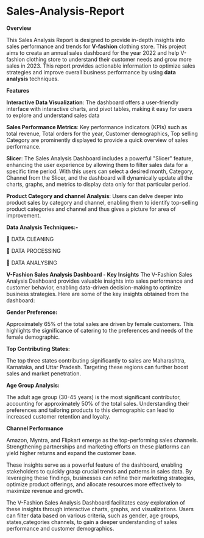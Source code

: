 # Sales-Analysis-Report
**Overview**

This Sales Analysis Report is designed to provide in-depth insights into sales performance and trends for **V-fashion** clothing store. This project aims to creata an annual sales dashboard for the year 2022 and help V-fashion clothing store to understand their customer needs and grow more sales in 2023. This report provides actionable information to optimize sales strategies and improve overall business performance by using **data analysis** techniques.

**Features**

**Interactive Data Visualization**: The dashboard offers a user-friendly interface with interactive charts, and pivot tables, making it easy for users to explore and understand sales data

**Sales Performance Metrics**: Key performance indicators (KPIs) such as total revenue, Total orders for the year, Customer demographics, Top selling Category are prominently displayed to provide a quick overview of sales performance.

**Slicer**: The Sales Analysis Dashboard includes a powerful "Slicer" feature, enhancing the user experience by allowing them to filter sales data for a specific time period. With this users can select a desired month, Category, Channel from the Slicer, and the dashboard will dynamically update all the charts, graphs, and metrics to display data only for that particular period.

**Product Category and channel Analysis**: Users can delve deeper into product sales by category and channel, enabling them to identify top-selling product categories and channel and thus gives a picture for area of improvement.

**Data Analysis Techniques:-** 

	DATA CLEANING

	DATA PROCESSING

	DATA ANALYSING 


  **V-Fashion Sales Analysis Dashboard - Key Insights**
The V-Fashion Sales Analysis Dashboard provides valuable insights into sales performance and customer behavior, enabling data-driven decision-making to optimize business strategies. Here are some of the key insights obtained from the dashboard:

**Gender Preference:**

Approximately 65% of the total sales are driven by female customers. This highlights the significance of catering to the preferences and needs of the female demographic.

**Top Contributing States:**

The top three states contributing significantly to sales are Maharashtra, Karnataka, and Uttar Pradesh. Targeting these regions can further boost sales and market penetration.

**Age Group Analysis:**

The adult age group (30-45 years) is the most significant contributor, accounting for approximately 50% of the total sales. Understanding their preferences and tailoring products to this demographic can lead to increased customer retention and loyalty.

**Channel Performance**

Amazon, Myntra, and Flipkart emerge as the top-performing sales channels. Strengthening partnerships and marketing efforts on these platforms can yield higher returns and expand the customer base.

These insights serve as a powerful feature of the dashboard, enabling stakeholders to quickly grasp crucial trends and patterns in sales data. By leveraging these findings, businesses can refine their marketing strategies, optimize product offerings, and allocate resources more effectively to maximize revenue and growth. 

The V-Fashion Sales Analysis Dashboard facilitates easy exploration of these insights through interactive charts, graphs, and visualizations. Users can filter data based on various criteria, such as gender, age groups, states,categories channels, to gain a deeper understanding of sales performance and customer demographics.


          
